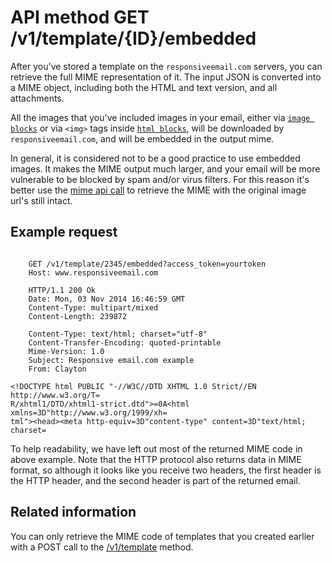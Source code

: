 # API method GET /v1/template/{ID}/embedded

After you've stored a template on the `responsiveemail.com` servers, you
can retrieve the full MIME representation of it. The input JSON is converted
into a MIME object, including both the HTML and text version, and all
attachments.

All the images that you've included images in your email, either via 
<a href="/support/json/block-image">`image blocks`</a> or via `<img>` tags
inside <a href="/support/json/block-html">`html blocks`</a>, will be 
downloaded by `responsiveemail.com`, and will be embedded in the
output mime.

In general, it is considered not to be a good practice to use embedded 
images. It makes the MIME output much larger, and your email will be
more vulnerable to be blocked by spam and/or virus filters. 
For this reason it's better use the <a href="/support/api/get-template-mime">mime
api call</a> to retrieve the MIME with the original image url's still
intact.

## Example request
<pre><code>
    GET /v1/template/2345/embedded?access_token=yourtoken
    Host: www.responsiveemail.com

    HTTP/1.1 200 Ok
    Date: Mon, 03 Nov 2014 16:46:59 GMT
    Content-Type: multipart/mixed
    Content-Length: 239872

    Content-Type: text/html; charset="utf-8"
    Content-Transfer-Encoding: quoted-printable
    Mime-Version: 1.0
    Subject: Responsive email.com example
    From: Clayton <clayton@copernica.com>
</code></pre>

    <!DOCTYPE html PUBLIC "-//W3C//DTD XHTML 1.0 Strict//EN http://www.w3.org/T=
    R/xhtml1/DTD/xhtml1-strict.dtd">=0A<html xmlns=3D"http://www.w3.org/1999/xh=
    tml"><head><meta http-equiv=3D"content-type" content=3D"text/html; charset=

To help readability, we have left out most of the returned MIME code in
above example. Note that the HTTP protocol also returns data
in MIME format, so although it looks like you receive two headers, the
first header is the HTTP header, and the second header is part of the returned email.

## Related information

You can only retrieve the MIME code of templates that you
created earlier with a POST call to the <a href="/support/api/post-template">/v1/template</a>
method.
